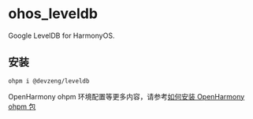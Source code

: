 # ohos_leveldb

Google LevelDB for HarmonyOS.

## 安装

```shell
ohpm i @devzeng/leveldb
```

OpenHarmony ohpm 环境配置等更多内容，请参考[如何安装 OpenHarmony ohpm 包](https://ohpm.openharmony.cn/#/cn/help/downloadandinstall)